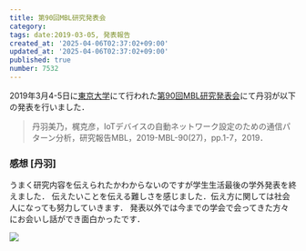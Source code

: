 ```yaml
---
title: 第90回MBL研究発表会
category:
tags: date:2019-03-05, 発表報告
created_at: '2025-04-06T02:37:02+09:00'
updated_at: '2025-04-06T02:37:02+09:00'
published: true
number: 7532
---
```




2019年3月4-5日に<span style="color: red;">[東京大学](https://www.u-tokyo.ac.jp/ja/index.html)</span>にて行われた<span style="color: red;">[第90回MBL研究発表会](https://mbl.ipsj.or.jp/program/2018/90th_presentation.html)</span>にて丹羽が以下の発表を行いました．

> 丹羽美乃，梶克彦，IoTデバイスの自動ネットワーク設定のための通信パターン分析，研究報告MBL，2019-MBL-90(27)，pp.1-7，2019．

### 感想 [丹羽]
うまく研究内容を伝えられたかわからないのですが学生生活最後の学外発表を終えました．
伝えたいことを伝える難しさを感じました．伝え方に関しては社会人になっても努力していきます．
発表以外では今までの学会で会ってきた方々にお会いし話ができ面白かったです．

<img src="https://img.esa.io/uploads/production/attachments/13979/2025/04/06/148142/b34a8488-129a-4035-9c05-4d577702cc1e.webp" loading='lazy' />

